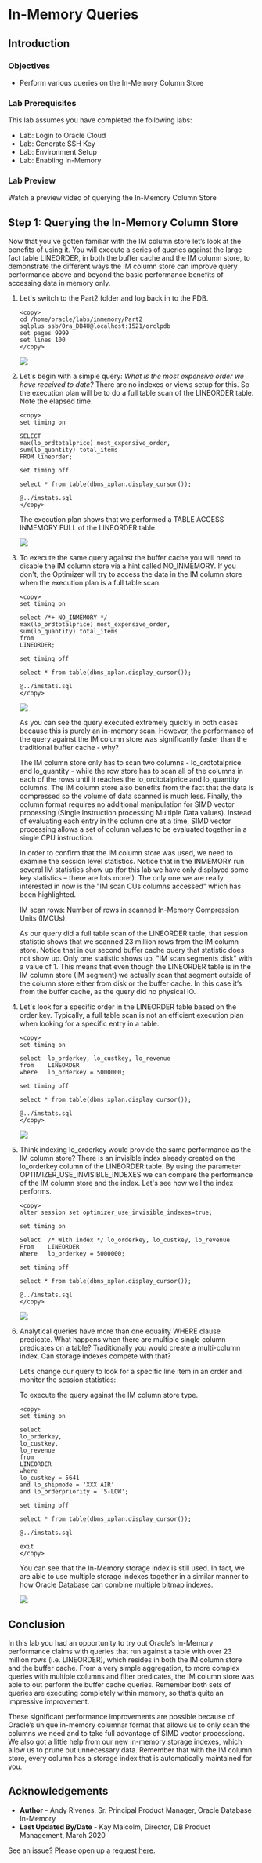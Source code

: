 # In-Memory Queries

## Introduction

### Objectives

-   Perform various queries on the In-Memory Column Store

### Lab Prerequisites

This lab assumes you have completed the following labs:
* Lab: Login to Oracle Cloud
* Lab: Generate SSH Key
* Lab: Environment Setup
* Lab: Enabling In-Memory

### Lab Preview

Watch a preview video of querying the In-Memory Column Store

[](youtube:U9BmS53KuGs)

## Step 1: Querying the In-Memory Column Store

Now that you’ve gotten familiar with the IM column store let’s look at the benefits of using it. You will execute a series of queries against the large fact table LINEORDER, in both the buffer cache and the IM column store, to demonstrate the different ways the IM column store can improve query performance above and beyond the basic performance benefits of accessing data in memory only.

1.  Let's switch to the Part2 folder and log back in to the PDB. 
    ````
    <copy>
    cd /home/oracle/labs/inmemory/Part2
    sqlplus ssb/Ora_DB4U@localhost:1521/orclpdb
    set pages 9999
    set lines 100
    </copy>
    ````
    ![](images/step1num1.png) 

2.  Let's begin with a simple query:  *What is the most expensive order we have received to date?*  There are no indexes or views setup for this.  So the execution plan will be to do a full table scan of the LINEORDER table.  Note the elapsed time. 

    ````
    <copy>
    set timing on

    SELECT
    max(lo_ordtotalprice) most_expensive_order,
    sum(lo_quantity) total_items
    FROM lineorder;

    set timing off

    select * from table(dbms_xplan.display_cursor());

    @../imstats.sql
    </copy>
    ````
    The execution plan shows that we performed a TABLE ACCESS INMEMORY FULL of the LINEORDER table.

    ![](images/step1num2.png) 

3.  To execute the same query against the buffer cache you will need to disable the IM column store via a hint called NO_INMEMORY. If you don't, the Optimizer will try to access the data in the IM column store when the execution plan is a full table scan. 

    ````
    <copy>
    set timing on

    select /*+ NO_INMEMORY */
    max(lo_ordtotalprice) most_expensive_order,
    sum(lo_quantity) total_items
    from
    LINEORDER;

    set timing off

    select * from table(dbms_xplan.display_cursor());

    @../imstats.sql
    </copy>
    ````

     ![](images/num3.png)    
   

    As you can see the query executed extremely quickly in both cases because this is purely an in-memory scan. However, the performance of the query against the IM column store was significantly faster than the traditional buffer cache - why?  

    The IM column store only has to scan two columns - lo_ordtotalprice and lo_quantity - while the row store has to scan all of the columns in each of the rows until it reaches the lo_ordtotalprice and lo_quantity columns. The IM column store also benefits from the fact that the data is compressed so the volume of data scanned is much less.  Finally, the column format requires no additional manipulation for SIMD vector processing (Single Instruction processing Multiple Data values). Instead of evaluating each entry in the column one at a time, SIMD vector processing allows a set of column values to be evaluated together in a single CPU instruction.

    In order to confirm that the IM column store was used, we need to examine the session level statistics. Notice that in the INMEMORY run several IM statistics show up (for this lab we have only displayed some key statistics – there are lots more!). The only one we are really interested in now is the "IM scan CUs columns accessed" which has been highlighted.

    IM scan rows: Number of rows in scanned In-Memory Compression Units (IMCUs).

    As our query did a full table scan of the LINEORDER table, that session statistic shows that we scanned 23 million rows from the IM column store. Notice that in our second buffer cache query that statistic does not show up. Only one statistic shows up, "IM scan segments disk" with a value of 1. This means that even though the LINEORDER table is in the IM column store (IM segment) we actually scan that segment outside of the column store either from disk or the buffer cache. In this case it’s from the buffer cache, as the query did no physical IO.

4.  Let's look for a specific order in the LINEORDER table based on the order key.  Typically, a full table scan is not an efficient execution plan when looking for a specific entry in a table. 

    ````
    <copy>
    set timing on

    select  lo_orderkey, lo_custkey, lo_revenue
    from    LINEORDER
    where   lo_orderkey = 5000000;

    set timing off

    select * from table(dbms_xplan.display_cursor());

    @../imstats.sql
    </copy>
    ````
   
    ![](images/num4.png) 

5.  Think indexing lo_orderkey would provide the same performance as the IM column store? There is an invisible index already created on the lo_orderkey column of the LINEORDER table. By using the parameter OPTIMIZER_USE_INVISIBLE_INDEXES we can compare the performance of the IM column store and the index. Let's see how well the index performs.  

    ````
    <copy>
    alter session set optimizer_use_invisible_indexes=true;

    set timing on

    Select  /* With index */ lo_orderkey, lo_custkey, lo_revenue
    From    LINEORDER
    Where   lo_orderkey = 5000000;

    set timing off

    select * from table(dbms_xplan.display_cursor());

    @../imstats.sql
    </copy>
    ````

    ![](images/num5.png) 

6.  Analytical queries have more than one equality WHERE clause predicate. What happens when there are multiple single column predicates on a table? Traditionally you would create a multi-column index. Can storage indexes compete with that?  

    Let’s change our query to look for a specific line item in an order and monitor the session statistics:

    To execute the query against the IM column store type.  

    ````
    <copy>
    set timing on

    select
    lo_orderkey,
    lo_custkey,
    lo_revenue
    from
    LINEORDER
    where
    lo_custkey = 5641
    and lo_shipmode = 'XXX AIR'
    and lo_orderpriority = '5-LOW';

    set timing off

    select * from table(dbms_xplan.display_cursor());

    @../imstats.sql

    exit
    </copy>
    ````
    You can see that the In-Memory storage index is still used. In fact, we are able to use multiple storage indexes together in a similar manner to how Oracle Database can combine multiple bitmap indexes.

    ![](images/part2-06_multi_preds.png)   

## Conclusion

In this lab you had an opportunity to try out Oracle’s In-Memory performance claims with queries that run against a table with over 23 million rows (i.e. LINEORDER), which resides in both the IM column store and the buffer cache. From a very simple aggregation, to more complex queries with multiple columns and filter predicates, the IM column store was able to out perform the buffer cache queries. Remember both sets of queries are executing completely within memory, so that’s quite an impressive improvement.

These significant performance improvements are possible because of Oracle’s unique in-memory columnar format that allows us to only scan the columns we need and to take full advantage of SIMD vector processiong. We also got a little help from our new in-memory storage indexes, which allow us to prune out unnecessary data. Remember that with the IM column store, every column has a storage index that is automatically maintained for you.

## Acknowledgements

- **Author** - Andy Rivenes, Sr. Principal Product Manager, Oracle Database In-Memory
- **Last Updated By/Date** - Kay Malcolm, Director, DB Product Management, March 2020

See an issue?  Please open up a request [here](https://github.com/oracle/learning-library/issues).